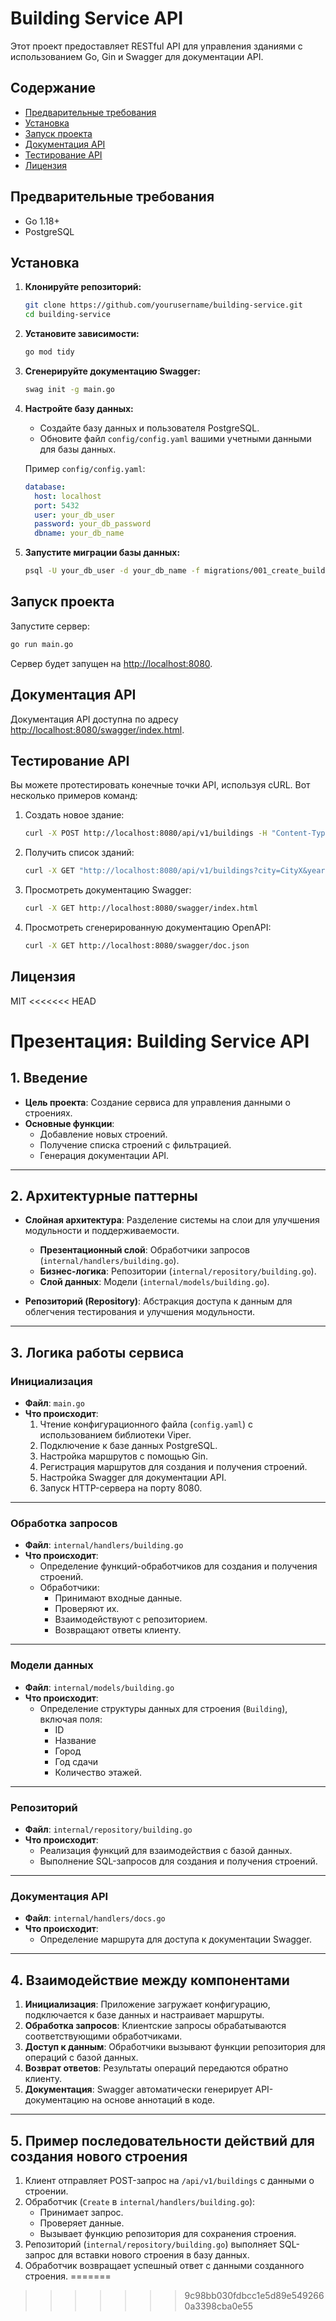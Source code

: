 # Building Service API

Этот проект предоставляет RESTful API для управления зданиями с использованием Go, Gin и Swagger для документации API.

## Содержание

- [Предварительные требования](#предварительные-требования)
- [Установка](#установка)
- [Запуск проекта](#запуск-проекта)
- [Документация API](#документация-api)
- [Тестирование API](#тестирование-api)
- [Лицензия](#лицензия)

## Предварительные требования

- Go 1.18+
- PostgreSQL

## Установка

1. **Клонируйте репозиторий:**

   ```sh
   git clone https://github.com/yourusername/building-service.git
   cd building-service
   ```

2. **Установите зависимости:**

   ```sh
   go mod tidy
   ```

3. **Сгенерируйте документацию Swagger:**

   ```sh
   swag init -g main.go
   ```

4. **Настройте базу данных:**

   - Создайте базу данных и пользователя PostgreSQL.
   - Обновите файл `config/config.yaml` вашими учетными данными для базы данных.

   Пример `config/config.yaml`:

   ```yaml
   database:
     host: localhost
     port: 5432
     user: your_db_user
     password: your_db_password
     dbname: your_db_name
   ```

5. **Запустите миграции базы данных:**

   ```sh
   psql -U your_db_user -d your_db_name -f migrations/001_create_buildings_table.up.sql
   ```

## Запуск проекта

Запустите сервер:

```sh
go run main.go
```

Сервер будет запущен на [http://localhost:8080](http://localhost:8080).

## Документация API

Документация API доступна по адресу [http://localhost:8080/swagger/index.html](http://localhost:8080/swagger/index.html).

## Тестирование API

Вы можете протестировать конечные точки API, используя cURL. Вот несколько примеров команд:

1. Создать новое здание:

   ```sh
   curl -X POST http://localhost:8080/api/v1/buildings -H "Content-Type: application/json" -d '{"name": "Building A", "city": "City X", "year": 2020, "floors": 5}'
   ```

2. Получить список зданий:

   ```sh
   curl -X GET "http://localhost:8080/api/v1/buildings?city=CityX&year=2020&floors=5"
   ```

3. Просмотреть документацию Swagger:

   ```sh
   curl -X GET http://localhost:8080/swagger/index.html
   ```

4. Просмотреть сгенерированную документацию OpenAPI:

   ```sh
   curl -X GET http://localhost:8080/swagger/doc.json
   ```

 
## Лицензия

MIT
<<<<<<< HEAD




# Презентация: Building Service API

## 1. Введение

- **Цель проекта**: Создание сервиса для управления данными о строениях.
- **Основные функции**:
  - Добавление новых строений.
  - Получение списка строений с фильтрацией.
  - Генерация документации API.

---

## 2. Архитектурные паттерны

- **Слойная архитектура**: Разделение системы на слои для улучшения модульности и поддерживаемости.
  - **Презентационный слой**: Обработчики запросов (`internal/handlers/building.go`).
  - **Бизнес-логика**: Репозитории (`internal/repository/building.go`).
  - **Слой данных**: Модели (`internal/models/building.go`).

- **Репозиторий (Repository)**: Абстракция доступа к данным для облегчения тестирования и улучшения модульности.

---

## 3. Логика работы сервиса

### Инициализация

- **Файл**: `main.go`
- **Что происходит**:
  1. Чтение конфигурационного файла (`config.yaml`) с использованием библиотеки Viper.
  2. Подключение к базе данных PostgreSQL.
  3. Настройка маршрутов с помощью Gin.
  4. Регистрация маршрутов для создания и получения строений.
  5. Настройка Swagger для документации API.
  6. Запуск HTTP-сервера на порту 8080.

---

### Обработка запросов

- **Файл**: `internal/handlers/building.go`
- **Что происходит**:
  - Определение функций-обработчиков для создания и получения строений.
  - Обработчики:
    - Принимают входные данные.
    - Проверяют их.
    - Взаимодействуют с репозиторием.
    - Возвращают ответы клиенту.

---

### Модели данных

- **Файл**: `internal/models/building.go`
- **Что происходит**:
  - Определение структуры данных для строения (`Building`), включая поля:
    - ID
    - Название
    - Город
    - Год сдачи
    - Количество этажей.

---

### Репозиторий

- **Файл**: `internal/repository/building.go`
- **Что происходит**:
  - Реализация функций для взаимодействия с базой данных.
  - Выполнение SQL-запросов для создания и получения строений.

---

### Документация API

- **Файл**: `internal/handlers/docs.go`
- **Что происходит**:
  - Определение маршрута для доступа к документации Swagger.

---

## 4. Взаимодействие между компонентами

1. **Инициализация**: Приложение загружает конфигурацию, подключается к базе данных и настраивает маршруты.
2. **Обработка запросов**: Клиентские запросы обрабатываются соответствующими обработчиками.
3. **Доступ к данным**: Обработчики вызывают функции репозитория для операций с базой данных.
4. **Возврат ответов**: Результаты операций передаются обратно клиенту.
5. **Документация**: Swagger автоматически генерирует API-документацию на основе аннотаций в коде.

---

## 5. Пример последовательности действий для создания нового строения

1. Клиент отправляет POST-запрос на `/api/v1/buildings` с данными о строении.
2. Обработчик (`Create` в `internal/handlers/building.go`):
   - Принимает запрос.
   - Проверяет данные.
   - Вызывает функцию репозитория для сохранения строения.
3. Репозиторий (`internal/repository/building.go`) выполняет SQL-запрос для вставки нового строения в базу данных.
4. Обработчик возвращает успешный ответ с данными созданного строения.
=======
>>>>>>> 9c98bb030fdbcc1e5d89e5492660a3398cba0e55
